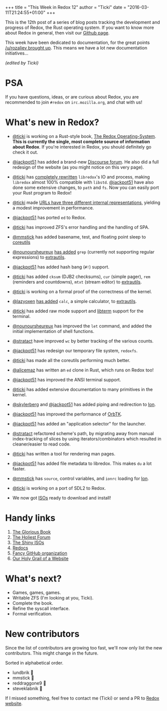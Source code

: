 +++
title = "This Week in Redox 12"
author = "Ticki"
date = "2016-03-11T21:24:55+01:00"
+++

This is the 12th post of a series of blog posts tracking the development and progress of Redox, the Rust operating system. If you want to know more about Redox in general, then visit our [Github page](https://github.com/redox-os/redox).

This week have been dedicated to documentation, for the great points [/u/rozaliev brought up](https://www.reddit.com/r/rust/comments/481e09/redox_vs_linux_in_10_years/d0gz5v3). This means we have a lot new documentation initiatives...

*(edited by Ticki)*

# PSA
If you have  questions, ideas, or are curious about Redox, you are recommended to join `#redox` on `irc.mozilla.org`, and chat with us!

# What's new in Redox?

- [@ticki](https://github.com/ticki) is working on a Rust-style book, [The Redox Operating-System](https://doc.redox-os.org/book/). **This is currently the single, most complete source of information about Redox**. If you're interested in Redox, you should definitely go check it out.

- [@jackpot51](https://github.com/jackpot51) has added a brand-new [Discourse forum](https://discourse.redox-os.org). He also did a full redesign of the website (as you might notice on this very page).

- [@ticki](https://github.com/ticki) has [completely rewritten](https://github.com/redox-os/redox/pull/552) `libredox`'s IO and process, making `libredox` almost 100% compatible with `libstd`. [@jackpot51](https://github.com/jackpot51) have also done some extensive changes, to `path` and `fs`. Now you can easily port your Rust program to Redox!

- [@ticki](https://github.com/ticki) made [URLs have three different internal representations](https://github.com/redox-os/redox/pull/522), yielding a modest improvement in performance.

- [@jackpot51](https://github.com/jackpot51) has ported `ed` to Redox.

- [@ticki](https://github.com/ticki) has improved ZFS's error handling and the handling of SPA.

- [@mmstick](https://github.com/mmstick) has added basename, test, and floating point sleep to [coreutils](https://github.com/redox-os/coreutils)

- [@nounoursheureux](https://github.com/nounoursheureux) [has added](https://github.com/redox-os/extrautils/pull/3) `grep` (currently not supporting regular expressions) to [extrautils](https://github.com/redox-os/extrautils).

- [@jackpot51](https://github.com/jackpot51) has added hash bang (`#!`) support.

- [@ticki](https://github.com/ticki) has added `cksum` (DJB2 checksums), `cur` (simple pager), `rem` (reminders and countdowns), `mtxt` (stream editor) to [extrautils](https://github.com/redox-os/extrautils).

- [@ticki](https://github.com/ticki) is working on a formal proof of the correctness of the kernel.

- [@lazyoxen](https://github.com/lazyoxen) [has added](https://github.com/redox-os/extrautils/pull/2) `calc`, a simple calculator, to [extrautils](https://github.com/redox-os/extrautils).

- [@ticki](https://github.com/ticki) has added raw mode support and [libterm](https://github.com/ticki/libterm) support for the terminal.

- [@nounoursheureux](https://github.com/nounoursheureux) has improved the `let` command, and added the initial implementation of shell functions.

- [@stratact](https://github.com/stratact) have improved `wc` by better tracking of the various counts.

- [@jackpot51](https://github.com/jackpot51) has redesign our temporary file system, `redoxfs`.

- [@ticki](https://github.com/ticki) has made all the coreutils performing much better.

- [@alicemaz](https://github.com/alicemaz) has written an `ed` clone in Rust, which runs on Redox too!

- [@jackpot51](https://github.com/jackpot51) has improved the ANSI terminal support.

- [@ticki](https://github.com/ticki) has added extensive documentation to many primitives in the kernel.

- [@skylerberg](https://github.com/skylerberg) and [@jackpot51](https://github.com/skylerberg) has added piping and redirection to [Ion](https://github.com/redox-os/ion).

- [@jackpot51](https://github.com/jackpot51) has improved the performance of [OrbTK](https://github.com/redox-os/orbtk).

- [@jackpot51](https://github.com/jackpot51) has added an "application selector" for the launcher.

- [@stratact](https://github.com/stratact) refactored scheme's path, by migrating away from manual index-tracking of slices by using iterators/combinators which resulted in cleaner/easier to read code.

- [@ticki](https://github.com/ticki) has written a tool for rendering man pages.

- [@jackpot51](https://github.com/jackpot51) has added file metadata to libredox. This makes `du` a lot faster.

- [@mmstick](https://github.com/mmstick) has `source`, control variables, and `ionrc` loading for [Ion](https://github.com/redox-os/ion).

- [@ticki](https://github.com/ticki) is working on a port of SDL2 to Redox.

- We now got [ISOs](https://static.redox-os.org/) ready to download and install!


# Handy links

1. [The Glorious Book](http://www.redox-os.org/book/book/)
2. [The Holiest Forum](https://discourse.redox-os.org/)
3. [The Shiny ISOs](https://static.redox-os.org/)
4. [Redocs](https://doc.redox-os.org/kernel/)
5. [Fancy GitHub organization](https://github.com/redox-os)
6. [Our Holy Grail of a Website](http://www.redox-os.org/)

# What's next?

- Games, games, games.
- Writable ZFS (I'm looking at you, Ticki).
- Complete the book.
- Refine the syscall interface.
- Formal verification.

# New contributors

Since the list of contributors are growing too fast, we'll now only list the new contributors. This might change in the future.

Sorted in alphabetical order.

- lundbrik 🎂
- mmstick 🎂
- reddraggone9 🎂
- steveklabnik 🎂

If I missed something, feel free to contact me (Ticki) or send a PR to [Redox website](https://github.com/redox-os/website).
